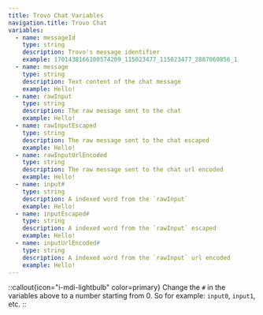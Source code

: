 ```yaml
---
title: Trovo Chat Variables
navigation.title: Trovo Chat
variables:
  - name: messageId
    type: string
    description: Trovo's message identifier
    example: 1701438166100574209_115023477_115023477_2887060856_1
  - name: message
    type: string
    description: Text content of the chat message
    example: Hello!
  - name: rawInput
    type: string
    description: The raw message sent to the chat
    example: Hello!
  - name: rawInputEscaped
    type: string
    description: The raw message sent to the chat escaped
    example: Hello!
  - name: rawInputUrlEncoded
    type: string
    description: The raw message sent to the chat url encoded
    example: Hello!
  - name: input#
    type: string
    description: A indexed word from the `rawInput`
    example: Hello!
  - name: inputEscaped#
    type: string
    description: A indexed word from the `rawInput` escaped
    example: Hello!
  - name: inputUrlEncoded#
    type: string
    description: A indexed word from the `rawInput` url encoded
    example: Hello!
---
```


::callout{icon="i-mdi-lightbulb" color=primary}
Change the `#` in the variables above to a number starting from 0. So for example: `input0`, `input1`, etc.
::